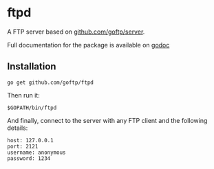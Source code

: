 # ftpd

A FTP server based on [github.com/goftp/server](http://github.com/goftp/server).

Full documentation for the package is available on [godoc](http://godoc.org/github.com/goftp/ftpd)

## Installation

    go get github.com/goftp/ftpd

Then run it:

    $GOPATH/bin/ftpd

And finally, connect to the server with any FTP client and the following
details:

    host: 127.0.0.1
    port: 2121
    username: anonymous
    password: 1234
